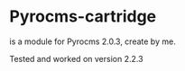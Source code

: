Pyrocms-cartridge
=================

is a module for Pyrocms 2.0.3, create by me.

Tested and worked on version 2.2.3
